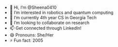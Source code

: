 - 👋 Hi, I’m @Sheena0410
- 👀 I’m interested in robotics and quantum computing
- 🌱 I’m currently 4th year CS in Georgia Tech
- 💞️ I’m looking to collaborate on research
- 📫 Get connected through LinkedIn!
- 😄 Pronouns: She/Her
- ⚡ Fun fact: 2005

<!---
Sheena0410/Sheena0410 is a ✨ special ✨ repository because its `README.md` (this file) appears on your GitHub profile.
You can click the Preview link to take a look at your changes.
--->
